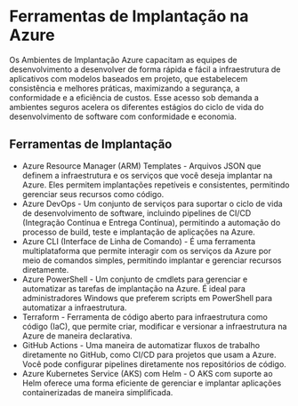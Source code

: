 # Ferramentas de Implantação na Azure

Os Ambientes de Implantação Azure capacitam as equipes de desenvolvimento a desenvolver de forma rápida e fácil a infraestrutura de aplicativos com modelos baseados em projeto, que estabelecem consistência e melhores práticas, maximizando a segurança, a conformidade e a eficiência de custos. Esse acesso sob demanda a ambientes seguros acelera os diferentes estágios do ciclo de vida do desenvolvimento de software com conformidade e economia.

## Ferramentas de Implantação

  - Azure Resource Manager (ARM) Templates - Arquivos JSON que definem a infraestrutura e os serviços que você deseja implantar na Azure. Eles permitem implantações repetíveis e consistentes, permitindo gerenciar seus recursos como código.
  - Azure DevOps - Um conjunto de serviços para suportar o ciclo de vida de desenvolvimento de software, incluindo pipelines de CI/CD (Integração Contínua e Entrega Contínua), permitindo a automação do processo de build, teste e implantação de aplicações na Azure.
  - Azure CLI (Interface de Linha de Comando) - É uma ferramenta multiplataforma que permite interagir com os serviços da Azure por meio de comandos simples, permitindo implantar e gerenciar recursos diretamente.
  - Azure PowerShell - Um conjunto de cmdlets para gerenciar e automatizar as tarefas de implantação na Azure. É ideal para administradores Windows que preferem scripts em PowerShell para automatizar a infraestrutura.
  - Terraform - Ferramenta de código aberto para infraestrutura como código (IaC), que permite criar, modificar e versionar a infraestrutura na Azure de maneira declarativa.
  - GitHub Actions - Uma maneira de automatizar fluxos de trabalho diretamente no GitHub, como CI/CD para projetos que usam a Azure. Você pode configurar pipelines diretamente nos repositórios de código.
  - Azure Kubernetes Service (AKS) com Helm - O AKS com suporte ao Helm oferece uma forma eficiente de gerenciar e implantar aplicações containerizadas de maneira simplificada.



